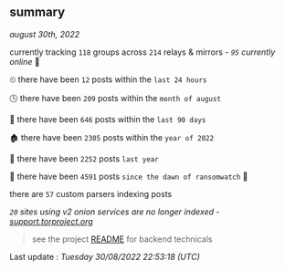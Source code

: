 
## summary
_august 30th, 2022_

currently tracking `118` groups across `214` relays & mirrors - _`95` currently online_ 📡

⏲ there have been `12` posts within the `last 24 hours`

🕓 there have been `209` posts within the `month of august`

📅 there have been `646` posts within the `last 90 days`

🏚 there have been `2305` posts within the `year of 2022`

🚀 there have been `2252` posts `last year`

🦕 there have been `4591` posts `since the dawn of ransomwatch` 🐣

there are `57` custom parsers indexing posts

_`20` sites using v2 onion services are no longer indexed - [support.torproject.org](https://support.torproject.org/onionservices/v2-deprecation/)_

> see the project [README](https://github.com/jmousqueton/ransomwatch#readme) for backend technicals



Last update : _Tuesday 30/08/2022 22:53:18 (UTC)_

